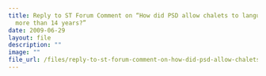 ```yaml
---
title: Reply to ST Forum Comment on “How did PSD allow chalets to languish for
  more than 14 years?”
date: 2009-06-29
layout: file
description: ""
image: ""
file_url: /files/reply-to-st-forum-comment-on-how-did-psd-allow-chalets-to-languish-for-more-than-14-years-.pdf
---
```

